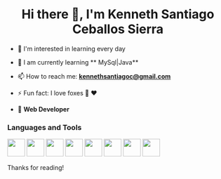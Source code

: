 <h1 align="center">Hi there 👋, I'm Kenneth Santiago Ceballos Sierra</h1>

<!--- 
 Aqui va una foto pitera de mi perfil
--->

- 👀 I'm interested in learning every day 
 
- 🌱 I am currently learning ** MySql|Java**
  
- 📫 How to reach me: **[kennethsantiagoc@gmail.com](mailto:kennethsantiagoc@gmail.com)**
  
- ⚡ Fun fact: I love foxes 🦊 ❤️

- 📲 **Web Developer**

### Languages and Tools
<p>
  <img src="https://cdn.jsdelivr.net/gh/devicons/devicon/icons/html5/html5-original.svg" width="40" height="40"/> 
  <img src="https://cdn.jsdelivr.net/gh/devicons/devicon/icons/css3/css3-original.svg" width="40" height="40"/> 
  <img src="https://cdn.jsdelivr.net/gh/devicons/devicon/icons/javascript/javascript-original.svg" width="40" height="40"/> 
  <img src="https://cdn.jsdelivr.net/gh/devicons/devicon/icons/figma/figma-original.svg" width="40" height="40"/> 
  <img src="https://cdn.jsdelivr.net/gh/devicons/devicon/icons/python/python-original.svg" width="40" height="40"/> 
  <img src="https://cdn.jsdelivr.net/gh/devicons/devicon/icons/mysql/mysql-original.svg" width="40" height="40"/> 
  <img src="https://cdn.jsdelivr.net/gh/devicons/devicon/icons/git/git-original.svg" width="40" height="40"/> 
  <img src="https://cdn.jsdelivr.net/gh/devicons/devicon/icons/linux/linux-original.svg" width="40" height="40"/> 
</p>

Thanks for reading!
